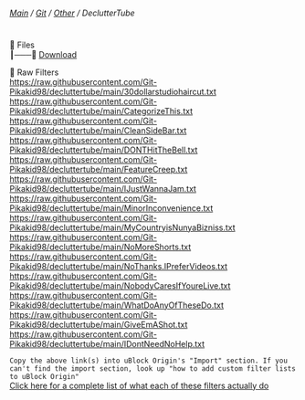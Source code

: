 ﻿###### [Main](https://pikakid98.github.io) / [Git](https://git-pikakid98.github.io) / [Other](https://git-pikakid98.github.io/other) / DeclutterTube
<h1></h1>

📂 Files
\
┃───📄 [Download](https://github.com/Git-Pikakid98/decluttertube/archive/refs/heads/main.zip)

📂 Raw Filters
\
https://raw.githubusercontent.com/Git-Pikakid98/decluttertube/main/30dollarstudiohaircut.txt
\
https://raw.githubusercontent.com/Git-Pikakid98/decluttertube/main/CategorizeThis.txt
\
https://raw.githubusercontent.com/Git-Pikakid98/decluttertube/main/CleanSideBar.txt
\
https://raw.githubusercontent.com/Git-Pikakid98/decluttertube/main/DONTHitTheBell.txt
\
https://raw.githubusercontent.com/Git-Pikakid98/decluttertube/main/FeatureCreep.txt
\
https://raw.githubusercontent.com/Git-Pikakid98/decluttertube/main/IJustWannaJam.txt
\
https://raw.githubusercontent.com/Git-Pikakid98/decluttertube/main/MinorInconvenience.txt
\
https://raw.githubusercontent.com/Git-Pikakid98/decluttertube/main/MyCountryisNunyaBizniss.txt
\
https://raw.githubusercontent.com/Git-Pikakid98/decluttertube/main/NoMoreShorts.txt
\
https://raw.githubusercontent.com/Git-Pikakid98/decluttertube/main/NoThanks.IPreferVideos.txt
\
https://raw.githubusercontent.com/Git-Pikakid98/decluttertube/main/NobodyCaresIfYoureLive.txt
\
https://raw.githubusercontent.com/Git-Pikakid98/decluttertube/main/WhatDoAnyOfTheseDo.txt
\
https://raw.githubusercontent.com/Git-Pikakid98/decluttertube/main/GiveEmAShot.txt
\
https://raw.githubusercontent.com/Git-Pikakid98/decluttertube/main/IDontNeedNoHelp.txt

`Copy the above link(s) into uBlock Origin's "Import" section. If you can't find the import section, look up "how to add custom filter lists to uBlock Origin"`
\
[Click here for a complete list of what each of these filters actually do](https://github.com/Git-Pikakid98/decluttertube/#what-even-are-these-filters)

